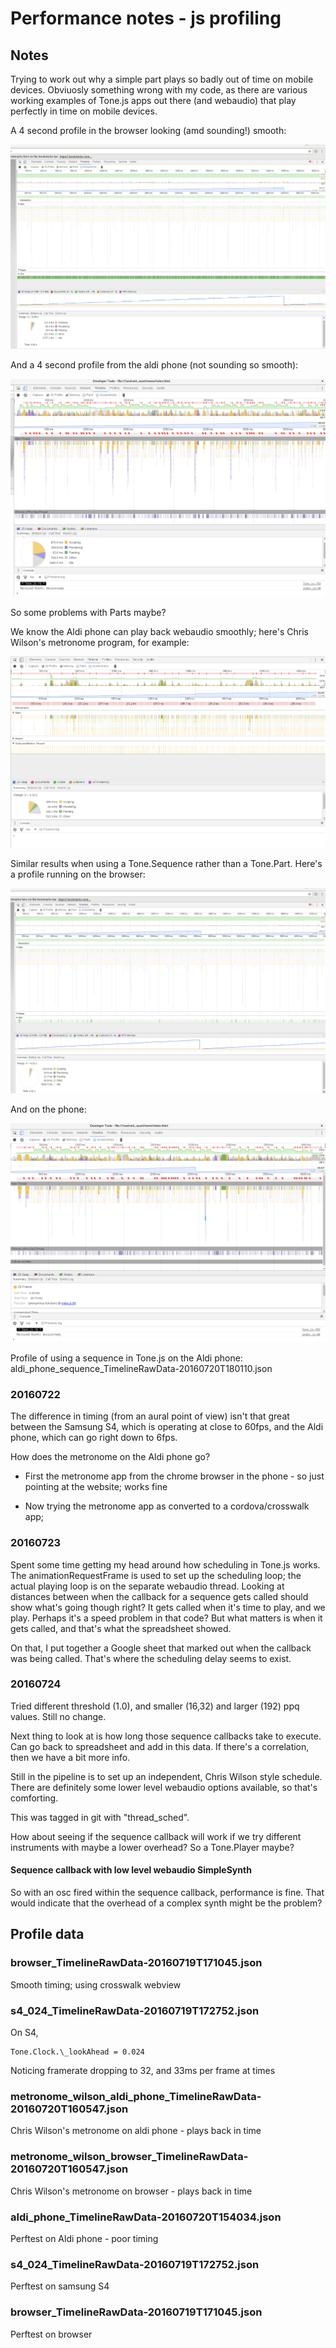 # Performance notes - js profiling

## Notes

Trying to work out why a simple part plays so badly out of time on mobile devices. Obviuosly something wrong with my code, as there are various working examples of Tone.js apps out there (and webaudio) that play perfectly in time on mobile devices.

A 4 second profile in the browser looking (amd sounding!) smooth:

![browser profile](screenshots/browser_profile_part.png)

And a 4 second profile from the aldi phone (not sounding so smooth):

![aldi phone profile](screenshots/aldi_phone_profile_part.png)

So some problems with Parts maybe?

We know the Aldi phone can play back webaudio smoothly; here's Chris Wilson's metronome program, for example:

![aldi phone profile metronome](screenshots/aldi_phone_profile_metronome.png)

Similar results when using a Tone.Sequence rather than a Tone.Part. Here's a profile running on the browser:

![browser profile](screenshots/browser_profile_sequence.png)

And on the phone:

![aldi phone profile](screenshots/aldi_phone_profile_sequence.png)

Profile of using a sequence in Tone.js on the Aldi phone: aldi_phone_sequence_TimelineRawData-20160720T180110.json

### 20160722

The difference in timing (from an aural point of view) isn't that great between the Samsung S4, which is operating at close to 60fps, and the Aldi phone, which can go right down to 6fps.

How does the metronome on the Aldi phone go?

* First the metronome app from the chrome browser in the phone - so just pointing at the website; works fine

* Now trying the metronome app as converted to a cordova/crosswalk app;

### 20160723

Spent some time getting my head around how scheduling in Tone.js works. The animationRequestFrame is used to set up the scheduling loop; the actual playing loop is on the separate webaudio thread. Looking at distances between when the callback for a sequence gets called should show what's going though right? It gets called when it's time to play, and we play. Perhaps it's a speed problem in that code? But what matters is when it gets called, and that's what the spreadsheet showed.

On that, I put together a Google sheet that marked out when the callback was being called. That's where the scheduling delay seems to exist.

### 20160724

Tried different threshold (1.0), and smaller (16,32) and larger (192) ppq values. Still no change.

Next thing to look at is how long those sequence callbacks take to execute. Can go back to spreadsheet and add in this data. If there's a correlation, then we have a bit more info.

Still in the pipeline is to set up an independent, Chris Wilson style schedule. There are definitely some lower level webaudio options available, so that's comforting.

This was tagged in git with "thread_sched".

How about seeing if the sequence callback will work if we try different instruments with maybe a lower overhead? So a Tone.Player maybe?


#### Sequence callback with low level webaudio SimpleSynth

So with an osc fired within the sequence callback, performance is fine. That would indicate that the overhead of a complex synth might be the problem?



## Profile data

### browser_TimelineRawData-20160719T171045.json

Smooth timing; using crosswalk webview


### s4_024_TimelineRawData-20160719T172752.json

On S4,

    Tone.Clock.\_lookAhead = 0.024

Noticing framerate dropping to 32, and 33ms per frame at times

### metronome_wilson_aldi_phone_TimelineRawData-20160720T160547.json

Chris Wilson's metronome on aldi phone - plays back in time

### metronome_wilson_browser_TimelineRawData-20160720T160547.json

Chris Wilson's metronome on browser - plays back in time

### aldi_phone_TimelineRawData-20160720T154034.json

Perftest on Aldi phone - poor timing

### s4_024_TimelineRawData-20160719T172752.json

Perftest on samsung S4

### browser_TimelineRawData-20160719T171045.json

Perftest on browser
